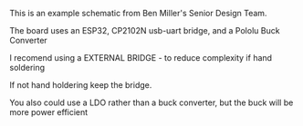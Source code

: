 This is an example schematic from Ben Miller's Senior Design Team.

The board uses an ESP32, CP2102N usb-uart bridge, and a Pololu Buck Converter

I recomend using a EXTERNAL BRIDGE - to reduce complexity if hand soldering

If not hand holdering keep the bridge.

You also could use a LDO rather than a buck converter, but the buck will be more power efficient
